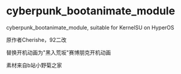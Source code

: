 # cyberpunk_bootanimate_module
cyberpunk_bootanimate_module, suitable for KernelSU on HyperOS

原作者Cherishe，92二改

替换开机动画为"黑入荒坂"赛博朋克开机动画

素材来自b站小野菊之家
